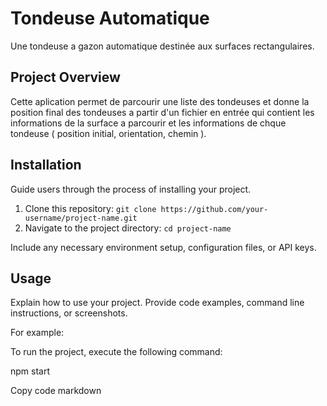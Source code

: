 # Tondeuse Automatique 

Une tondeuse a gazon automatique destinée aux surfaces rectangulaires.

## Project Overview

Cette aplication permet de parcourir une liste des tondeuses et donne la position final des tondeuses a partir d'un fichier en entrée qui contient les informations de la surface a parcourir et les informations de chque tondeuse ( position initial, orientation, chemin ).

## Installation

Guide users through the process of installing your project.

1. Clone this repository: `git clone https://github.com/your-username/project-name.git`
2. Navigate to the project directory: `cd project-name`

Include any necessary environment setup, configuration files, or API keys.

## Usage

Explain how to use your project. Provide code examples, command line instructions, or screenshots.

For example:

To run the project, execute the following command:

npm start

Copy code
markdown



